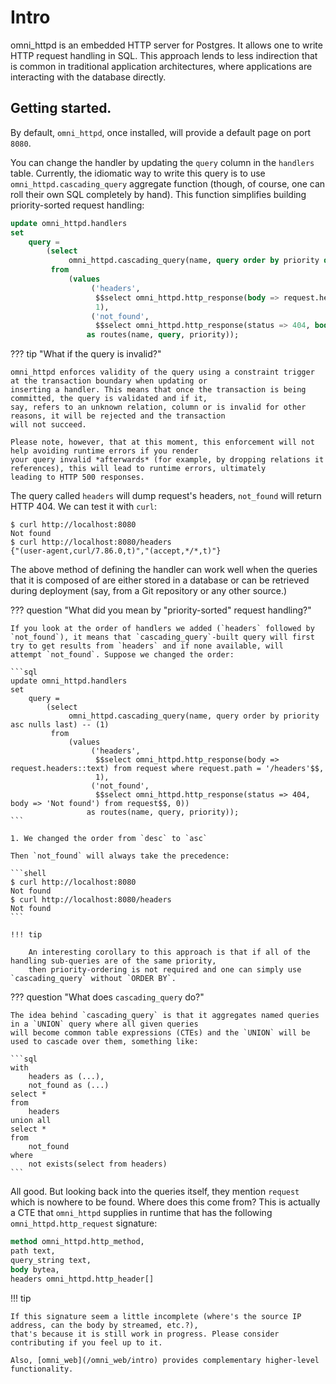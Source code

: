 # Intro

omni_httpd is an embedded HTTP server for Postgres. It allows one to write HTTP request handling in SQL.
This approach lends to less indirection that is common in traditional application architectures, where applications
are interacting with the database directly.

## Getting started.

By default, `omni_httpd`, once installed, will provide a default page on port `8080`.

You can change the handler by updating the `query` column in the `handlers` table. Currently, the idiomatic way
to write this query is to use `omni_httpd.cascading_query` aggregate function (though, of course, one can roll their
own SQL completely by hand). This function simplifies building priority-sorted request handling:

```sql
update omni_httpd.handlers
set
    query =
        (select
             omni_httpd.cascading_query(name, query order by priority desc nulls last)
         from
             (values
                  ('headers',
                   $$select omni_httpd.http_response(body => request.headers::text) from request where request.path = '/headers'$$,
                   1),
                  ('not_found',
                   $$select omni_httpd.http_response(status => 404, body => 'Not found') from request$$, 0))
                 as routes(name, query, priority));
```

??? tip "What if the query is invalid?"

    omni_httpd enforces validity of the query using a constraint trigger at the transaction boundary when updating or
    inserting a handler. This means that once the transaction is being committed, the query is validated and if it,
    say, refers to an unknown relation, column or is invalid for other reasons, it will be rejected and the transaction
    will not succeed.

    Please note, however, that at this moment, this enforcement will not help avoiding runtime errors if you render
    your query invalid *afterwards* (for example, by dropping relations it references), this will lead to runtime errors, ultimately
    leading to HTTP 500 responses.

The query called `headers` will dump request's headers, `not_found` will return HTTP 404. We can test it with `curl`:

```shell
$ curl http://localhost:8080
Not found
$ curl http://localhost:8080/headers
{"(user-agent,curl/7.86.0,t)","(accept,*/*,t)"}
```

The above method of defining the handler can work well when the queries that it is composed of are either stored in a
database
or can be retrieved during deployment (say, from a Git repository or any other source.)

??? question "What did you mean by "priority-sorted" request handling?"

    If you look at the order of handlers we added (`headers` followed by
    `not_found`), it means that `cascading_query`-built query will first try to get results from `headers` and if none available, will
    attempt `not_found`. Suppose we changed the order:

    ```sql
    update omni_httpd.handlers
    set
        query =
            (select
                 omni_httpd.cascading_query(name, query order by priority asc nulls last) -- (1)
             from
                 (values
                      ('headers',
                       $$select omni_httpd.http_response(body => request.headers::text) from request where request.path = '/headers'$$,
                       1),
                      ('not_found',
                       $$select omni_httpd.http_response(status => 404, body => 'Not found') from request$$, 0))
                     as routes(name, query, priority));
    ```

    1. We changed the order from `desc` to `asc`

    Then `not_found` will always take the precedence:
    
    ```shell
    $ curl http://localhost:8080
    Not found
    $ curl http://localhost:8080/headers
    Not found
    ```

    !!! tip

        An interesting corollary to this approach is that if all of the handling sub-queries are of the same priority,
        then priority-ordering is not required and one can simply use `cascading_query` without `ORDER BY`.

??? question "What does `cascading_query` do?"

    The idea behind `cascading_query` is that it aggregates named queries in a `UNION` query where all given queries
    will become common table expressions (CTEs) and the `UNION` will be used to cascade over them, something like:

    ```sql
    with
        headers as (...),
        not_found as (...)
    select *
    from
        headers
    union all
    select *
    from
        not_found
    where
        not exists(select from headers)
    ```

All good. But looking back into the queries itself, they mention `request` which is nowhere to be found. Where does this
come from? This is actually a CTE that `omni_httpd` supplies in runtime that has the following `omni_httpd.http_request`
signature:

```sql
method omni_httpd.http_method,
path text,
query_string text,
body bytea,
headers omni_httpd.http_header[]
```

!!! tip

    If this signature seem a little incomplete (where's the source IP address, can the body by streamed, etc.?),
    that's because it is still work in progress. Please consider contributing if you feel up to it.

    Also, [omni_web](/omni_web/intro) provides complementary higher-level functionality.